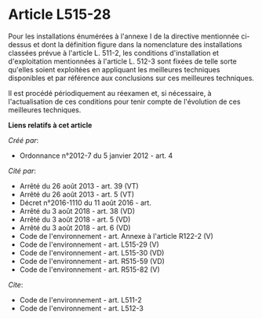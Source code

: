 # Article L515-28

Pour les installations énumérées à l'annexe I de la directive mentionnée ci-dessus et dont la définition figure dans la
nomenclature des installations classées prévue à l'article L. 511-2, les conditions d'installation et d'exploitation
mentionnées à l'article L. 512-3 sont fixées de telle sorte qu'elles soient exploitées en appliquant les meilleures
techniques disponibles et par référence aux conclusions sur ces meilleures techniques. 

Il est procédé périodiquement au réexamen et, si nécessaire, à l'actualisation de ces conditions pour tenir compte de
l'évolution de ces meilleures techniques.

**Liens relatifs à cet article**

_Créé par_:

  - Ordonnance n°2012-7 du 5 janvier 2012 - art. 4

_Cité par_:

  - Arrêté du 26 août 2013 - art. 39 (VT)
  - Arrêté du 26 août 2013 - art. 5 (VT)
  - Décret n°2016-1110 du 11 août 2016 - art.
  - Arrêté du 3 août 2018 - art. 38 (VD)
  - Arrêté du 3 août 2018 - art. 5 (VD)
  - Arrêté du 3 août 2018 - art. 6 (VD)
  - Code de l'environnement - art. Annexe à l'article R122-2 (V)
  - Code de l'environnement - art. L515-29 (V)
  - Code de l'environnement - art. L515-30 (VD)
  - Code de l'environnement - art. R515-59 (VD)
  - Code de l'environnement - art. R515-82 (V)

_Cite_:

  - Code de l'environnement - art. L511-2
  - Code de l'environnement - art. L512-3

